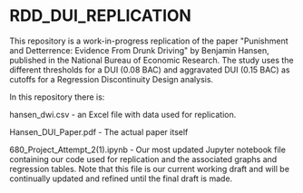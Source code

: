 # RDD_DUI_REPLICATION
This repository is a work-in-progress replication of the paper "Punishment and Detterrence: Evidence From Drunk Driving" by Benjamin Hansen, published in the National Bureau of Economic Research. The study uses the different thresholds for a DUI (0.08 BAC) and aggravated DUI (0.15 BAC) as cutoffs for a Regression Discontinuity Design analysis.

In this repository there is: 

hansen_dwi.csv - an Excel file with data used for replication.

Hansen_DUI_Paper.pdf - The actual paper itself

680_Project_Attempt_2(1).ipynb - Our most updated Jupyter notebook file containing our code used for replication and the associated graphs and regression tables. Note that this file is our current working draft and will be continually updated and refined until the final draft is made.
